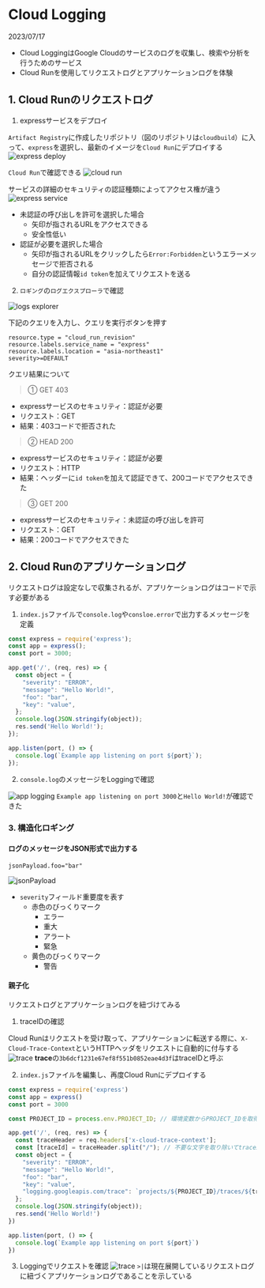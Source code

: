 # Cloud Logging
2023/07/17

- Cloud LoggingはGoogle Cloudのサービスのログを収集し、検索や分析を行うためのサービス
- Cloud Runを使用してリクエストログとアプリケーションログを体験

## 1. Cloud Runのリクエストログ
1. expressサービスをデプロイ

`Artifact Registry`に作成したリポジトリ（図のリポジトリは`cloudbuild`）に入って、`express`を選択し、最新のイメージを`Cloud Run`にデプロイする
![express deploy](/image/logging-1.png)

`Cloud Run`で確認できる
![cloud run](/image/logging-2.png)

サービスの詳細のセキュリティの認証種類によってアクセス権が違う
![express service](/image/logging-3.png)
- 未認証の呼び出しを許可を選択した場合
    - 矢印が指されるURLをアクセスできる
    - 安全性低い
- 認証が必要を選択した場合
    - 矢印が指されるURLをクリックしたら`Error:Forbidden`というエラーメッセージで拒否される
    - 自分の認証情報`id token`を加えてリクエストを送る

2. `ロギング`の`ログエクスプローラ`で確認

![logs explorer](/image/logging-4.png)

下記のクエリを入力し、クエリを実行ボタンを押す
```
resource.type = "cloud_run_revision"
resource.labels.service_name = "express"
resource.labels.location = "asia-northeast1"
severity>=DEFAULT
```
クエリ結果について
> ① GET 403
- expressサービスのセキュリティ：認証が必要
- リクエスト：GET
- 結果：403コードで拒否された
> ② HEAD 200
- expressサービスのセキュリティ：認証が必要
- リクエスト：HTTP
- 結果：ヘッダーに`id token`を加えて認証できて、200コードでアクセスできた
> ③ GET 200
- expressサービスのセキュリティ：未認証の呼び出しを許可
- リクエスト：GET
- 結果：200コードでアクセスできた

## 2. Cloud Runのアプリケーションログ

リクエストログは設定なしで収集されるが、アプリケーションログはコードで示す必要がある

1. `index.js`ファイルで`console.log`や`consloe.error`で出力するメッセージを定義
```js
const express = require('express');
const app = express();
const port = 3000;

app.get('/', (req, res) => {
  const object = {
    "severity": "ERROR",
    "message": "Hello World!",
    "foo": "bar",
    "key": "value",
  };
  console.log(JSON.stringify(object));
  res.send('Hello World!');
});

app.listen(port, () => {
  console.log(`Example app listening on port ${port}`);
});
```
2. `console.log`のメッセージをLoggingで確認

![app logging](/image/logging-5.png)
`Example app listening on port 3000`と`Hello World!`が確認できた

### 3. 構造化ロギング

#### ログのメッセージをJSON形式で出力する
```
jsonPayload.foo="bar"
```
![jsonPayload](/image/logging-6.png)

- `severity`フィールド重要度を表す
    - 赤色のびっくりマーク
        - エラー
        - 重大
        - アラート
        - 緊急
    - 黄色のびっくりマーク
        - 警告

#### 親子化
リクエストログとアプリケーションログを紐づけてみる

1. traceIDの確認

Cloud Runはリクエストを受け取って、アプリケーションに転送する際に、`X-Cloud-Trace-Context`というHTTPヘッダをリクエストに自動的に付与する
![trace](/image/logging-7.png)
**trace**の`3b6dcf1231e67ef8f551b0852eae4d3f`はtraceIDと呼ぶ

2. `index.js`ファイルを編集し、再度Cloud Runにデプロイする
```js
const express = require('express')
const app = express()
const port = 3000

const PROJECT_ID = process.env.PROJECT_ID; // 環境変数からPROJECT_IDを取得

app.get('/', (req, res) => {
  const traceHeader = req.headers['x-cloud-trace-context'];
  const [traceId] = traceHeader.split("/"); // 不要な文字を取り除いてtraceIDを取得
  const object = {
    "severity": "ERROR",
    "message": "Hello World!",
    "foo": "bar",
    "key": "value",
    "logging.googleapis.com/trace": `projects/${PROJECT_ID}/traces/${traceId}`, // traceIDを指定
  };
  console.log(JSON.stringify(object));
  res.send('Hello World!')
})

app.listen(port, () => {
  console.log(`Example app listening on port ${port}`)
})
```
3. Loggingでリクエストを確認
![trace](/image/logging-8.png)
`>|`は現在展開しているリクエストログに紐づくアプリケーションログであることを示している